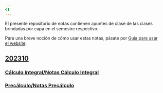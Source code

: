 ```yaml
---
{}
---
```

   
El presente repositorio de notas contienen apuntes de clase de las clases brindadas por capa en el semestre respectivo.   
   
Para una breve noción de cómo usar estas notas, pásate por [Guía para usar el website](./Gu%C3%ADa%20para%20usar%20el%20website.md).   
   
## [202310](./202310.md)   
   
### [Cálculo Integral/Notas Cálculo Integral](./C%C3%A1lculo%20Integral/Notas%20C%C3%A1lculo%20Integral.md)   
### [Precálculo/Notas Precálculo](./Prec%C3%A1lculo/Notas%20Prec%C3%A1lculo.md)